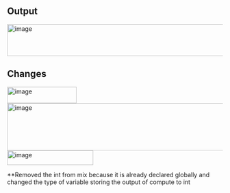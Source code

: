 
## Output
<img width="756" height="74" alt="image" src="https://github.com/user-attachments/assets/e9a657b2-e5e2-44df-8dbe-586f40ea2599" />

## Changes 
<img width="162" height="38" alt="image" src="https://github.com/user-attachments/assets/d5d8ad06-2877-4c60-904e-1e674a5d2f2a" />

<img width="535" height="110" alt="image" src="https://github.com/user-attachments/assets/1e641f54-249f-4402-8dfc-74838b48f1d9" />

<img width="201" height="34" alt="image" src="https://github.com/user-attachments/assets/f2791479-b632-4e43-abf6-295eca652a9a" />

**Removed the int from mix because it is already declared globally and changed the type of variable storing the output of compute to int
